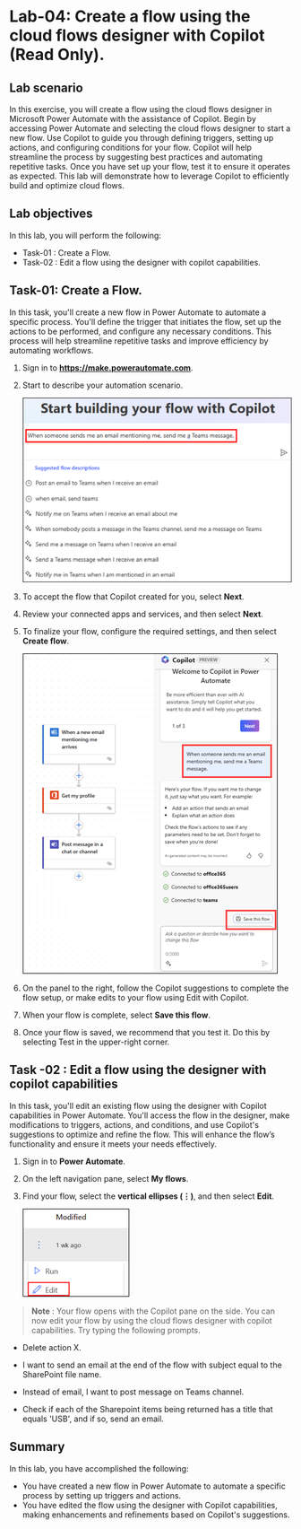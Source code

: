 # Lab-04: Create a flow using the cloud flows designer with Copilot (Read Only).

## Lab scenario 

In this exercise, you will create a flow using the cloud flows designer in Microsoft Power Automate with the assistance of Copilot. Begin by accessing Power Automate and selecting the cloud flows designer to start a new flow. Use Copilot to guide you through defining triggers, setting up actions, and configuring conditions for your flow. Copilot will help streamline the process by suggesting best practices and automating repetitive tasks. Once you have set up your flow, test it to ensure it operates as expected. This lab will demonstrate how to leverage Copilot to efficiently build and optimize cloud flows.

## Lab objectives
In this lab, you will perform the following:

- Task-01 : Create a Flow.
- Task-02 : Edit a flow using the designer with copilot capabilities.

## Task-01: Create a Flow.

In this task, you'll create a new flow in Power Automate to automate a specific process. You'll define the trigger that initiates the flow, set up the actions to be performed, and configure any necessary conditions. This process will help streamline repetitive tasks and improve efficiency by automating workflows.

1.	Sign in to **https://make.powerautomate.com**.
   
2.	Start to describe your automation scenario.

     ![screenshot of the prompt ](../Media/04/copilot-home-example.png)
   
3.	To accept the flow that Copilot created for you, select **Next**.
   
4.	Review your connected apps and services, and then select **Next**.
   
5.	To finalize your flow, configure the required settings, and then select **Create flow**.

      ![screenshot of the prompt ](../Media/04/designer-1.png)

6.	On the panel to the right, follow the Copilot suggestions to complete the flow setup, or make edits to your flow using Edit with Copilot.
   
7.	When your flow is complete, select **Save this flow**.
   
8.	Once your flow is saved, we recommend that you test it. Do this by selecting Test in the upper-right corner.
   
## Task -02 : Edit a flow using the designer with copilot capabilities

In this task, you'll edit an existing flow using the designer with Copilot capabilities in Power Automate. You'll access the flow in the designer, make modifications to triggers, actions, and conditions, and use Copilot's suggestions to optimize and refine the flow. This will enhance the flow’s functionality and ensure it meets your needs effectively.

1.	Sign in to **Power Automate**.
   
2.	On the left navigation pane, select **My flows**.
   
3.	Find your flow, select the **vertical ellipses (⋮)**, and then select **Edit**.

      ![screenshot of the prompt ](../Media/04/copilot-edit.png)

>**Note** : Your flow opens with the Copilot pane on the side. You can now edit your flow by using the cloud flows designer with copilot capabilities. Try typing the following prompts.

   - Delete action X.

   - I want to send an email at the end of the flow with subject equal to the SharePoint file name.

   - Instead of email, I want to post message on Teams channel.

   - Check if each of the Sharepoint items being returned has a title that equals 'USB', and if so, send an email.

## Summary 
In this lab, you have accomplished the following:

- You have created a new flow in Power Automate to automate a specific process by setting up triggers and actions.
- You have edited the flow using the designer with Copilot capabilities, making enhancements and refinements based on Copilot's suggestions.


